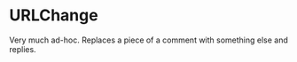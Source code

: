 URLChange
=============

Very much ad-hoc. Replaces a piece of a comment with something else and replies. 